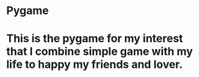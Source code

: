 # Pygame
# This is the pygame for my interest that I combine simple game with my life to happy my friends and lover.
